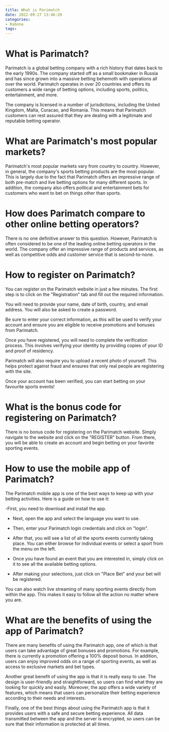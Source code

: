 ```yaml
---
title: What is Parimatch
date: 2022-09-27 13:46:20
categories:
- Rabona
tags:
---
```



# What is Parimatch?

Parimatch is a global betting company with a rich history that dates back to the early 1990s. The company started off as a small bookmaker in Russia and has since grown into a massive betting behemoth with operations all over the world. Parimatch operates in over 20 countries and offers its customers a wide range of betting options, including sports, politics, entertainment, and more.

The company is licensed in a number of jurisdictions, including the United Kingdom, Malta, Curacao, and Romania. This means that Parimatch customers can rest assured that they are dealing with a legitimate and reputable betting operator.

# What are Parimatch's most popular markets?

Parimatch's most popular markets vary from country to country. However, in general, the company's sports betting products are the most popular. This is largely due to the fact that Parimatch offers an impressive range of both pre-match and live betting options for many different sports. In addition, the company also offers political and entertainment bets for customers who want to bet on things other than sports.

# How does Parimatch compare to other online betting operators?

There is no one definitive answer to this question. However, Parimatch is often considered to be one of the leading online betting operators in the world. The company offer an impressive range of products and services, as well as competitive odds and customer service that is second-to-none.

#  How to register on Parimatch? 

You can register on the Parimatch website in just a few minutes. The first step is to click on the "Registration" tab and fill out the required information.

You will need to provide your name, date of birth, country, and email address. You will also be asked to create a password.

Be sure to enter your correct information, as this will be used to verify your account and ensure you are eligible to receive promotions and bonuses from Parimatch.

Once you have registered, you will need to complete the verification process. This involves verifying your identity by providing copies of your ID and proof of residency.

Parimatch will also require you to upload a recent photo of yourself. This helps protect against fraud and ensures that only real people are registering with the site.

Once your account has been verified, you can start betting on your favourite sports events!

#  What is the bonus code for registering on Parimatch?

There is no bonus code for registering on the Parimatch website. Simply navigate to the website and click on the "REGISTER" button. From there, you will be able to create an account and begin betting on your favorite sporting events.

#  How to use the mobile app of Parimatch?

The Parimatch mobile app is one of the best ways to keep up with your betting activities. Here is a guide on how to use it:

-First, you need to download and install the app.

- Next, open the app and select the language you want to use.

- Then, enter your Parimatch login credentials and click on "login".

- After that, you will see a list of all the sports events currently taking place. You can either browse for individual events or select a sport from the menu on the left.

- Once you have found an event that you are interested in, simply click on it to see all the available betting options.

- After making your selections, just click on "Place Bet" and your bet will be registered.

You can also watch live streaming of many sporting events directly from within the app. This makes it easy to follow all the action no matter where you are.

#  What are the benefits of using the app of Parimatch?

There are many benefits of using the Parimatch app, one of which is that users can take advantage of great bonuses and promotions. For example, there is currently a promotion offering a 100% deposit bonus. In addition, users can enjoy improved odds on a range of sporting events, as well as access to exclusive markets and bet types.

Another great benefit of using the app is that it is really easy to use. The design is user-friendly and straightforward, so users can find what they are looking for quickly and easily. Moreover, the app offers a wide variety of features, which means that users can personalize their betting experience according to their needs and interests.

Finally, one of the best things about using the Parimatch app is that it provides users with a safe and secure betting experience. All data transmitted between the app and the server is encrypted, so users can be sure that their information is protected at all times.